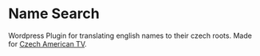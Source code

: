 Name Search
==========
Wordpress Plugin for translating english names to their czech roots. Made for [Czech American TV](www.catvusa.com).
